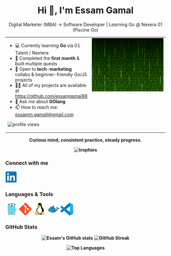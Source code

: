 <h1 align="center">Hi 👋, I'm Essam Gamal</h1>
<p align="center">
  Digital Marketer (MBA) → Software Developer | Learning Go @ Nexera 01 (Piscine Go)
</p>

<table>
  <tr>
    <td width="50%" valign="top">

- 💻 Currently learning **Go** via 01 Talent / Nextera  
- 🚀 Completed the **first month** & built multiple quests  
- 🤝 Open to **tech-marketing** collabs & beginner-friendly Go/JS projects
- 👨‍💻 All of my projects are available at https://github.com/essamgamal88
- 💬 Ask me about **GOlang**  
- 📫 How to reach me: <a href="mailto:essamm.gamall@gmail.com">essamm.gamall@gmail.com</a>

<p align="left">
  <img src="https://komarev.com/ghpvc/?username=EssamGamal88&label=Profile%20views&color=0e75b6&style=flat" alt="profile views">
</p>
    <td width="50%" align="center" valign="top">
  <img src="./matrix-code-animation-gif-free-animated-background-716.gif" alt="banner" width="100%">
</td>

  </tr>
</table>

<p align="center">
<strong>Curious mind, consistent practice, steady progress.
</p>

<!-- Trophies -->
<p align="center">
  <img src="https://github-profile-trophy.vercel.app/?username=EssamGamal88&theme=flat&margin-w=10&margin-h=10&row=1" alt="trophies">
</p>

### Connect with me
<p>
  <a href="https://www.linkedin.com/in/essamgamal/" target="_blank" aria-label="LinkedIn">
    <img src="https://raw.githubusercontent.com/devicons/devicon/master/icons/linkedin/linkedin-original.svg"
         alt="LinkedIn" width="36" height="36">
  </a>

</a>
</p>

### Languages & Tools
<p align="left">
  <img src="https://raw.githubusercontent.com/devicons/devicon/master/icons/go/go-original.svg" width="40" height="40" alt="Go">
  <img src="https://raw.githubusercontent.com/devicons/devicon/master/icons/git/git-original.svg" width="40" height="40" alt="Git">
  <img src="https://raw.githubusercontent.com/devicons/devicon/master/icons/linux/linux-original.svg" width="40" height="40" alt="Linux">
  <img src="https://raw.githubusercontent.com/devicons/devicon/master/icons/docker/docker-original.svg" width="40" height="40" alt="Docker">
  <img src="https://raw.githubusercontent.com/devicons/devicon/master/icons/vscode/vscode-original.svg" width="40" height="40" alt="VS Code">
</p>


### GitHub Stats
<p align="center">
  <img src="https://github-readme-stats.vercel.app/api?username=EssamGamal88&show_icons=true&hide_border=true" height="165" alt="Essam's GitHub stats"/>
  <img src="https://streak-stats.demolab.com?user=EssamGamal88&hide_border=true" height="165" alt="GitHub Streak"/>
</p>

<p align="center">
  <img src="https://github-readme-stats.vercel.app/api/top-langs?username=EssamGamal88&layout=compact&hide_border=true" height="165" alt="Top Languages"/>
</p>

<!-- نشاط (اختياري)
<p align="center">
  <img src="https://github-readme-activity-graph.vercel.app/graph?username=EssamGamal88&theme=github-compact&hide_border=true" alt="activity graph"/>
</p>
-->
